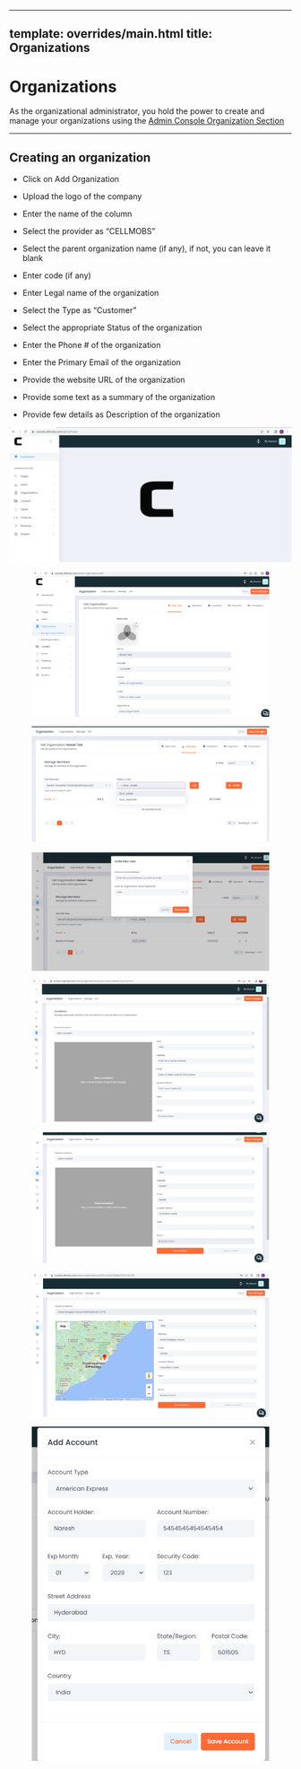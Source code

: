 
---
template: overrides/main.html
title: Organizations
---

# Organizations

As the organizational administrator, you hold the power to create and manage your organizations using the [Admin Console Organization Section](https://console.cellmobs.com/admin/organizations/list)
___
## Creating an organization
- Click on Add Organization 
- Upload the logo of the company 
- Enter the name of the column 
- Select the provider as “CELLMOBS”  
- Select the parent organization name (if any), if not, you can leave it blank 
- Enter code (if any) 
- Enter Legal name of the organization 
- Select the Type as “Customer” 
- Select the appropriate Status of the organization 
- Enter the Phone # of the organization 
- Enter the Primary Email of the organization 
- Provide the website URL of the organization 
- Provide some text as a summary of the organization 
- Provide few details as Description of the organization

    <figure markdown>
[![Admin Organizations 1]][Admin Organizations 1]
    </figure>
    <figure markdown>
[![Admin Organizations 2]][Admin Organizations 2]
    </figure>
    <figure markdown>
[![Admin Organizations 3]][Admin Organizations 3]
    </figure>
    <figure markdown>
[![Admin Organizations 4]][Admin Organizations 4]
    </figure>
    <figure markdown>
[![Admin Organizations 5]][Admin Organizations 5]
    </figure>
    <figure markdown>
[![Admin Organizations 6]][Admin Organizations 6]
    </figure>
    <figure markdown>
[![Admin Organizations 7]][Admin Organizations 7]
    </figure>
    <figure markdown>
[![Admin Organizations 8]][Admin Organizations 8]
    </figure>


[Admin Organizations 1]: ../assets/screenshots/admin/admin-organization-1.png
[Admin Organizations 2]: ../assets/screenshots/admin/admin-organization-2.png
[Admin Organizations 3]: ../assets/screenshots/admin/admin-organization-3.png
[Admin Organizations 4]: ../assets/screenshots/admin/admin-organization-4.png
[Admin Organizations 5]: ../assets/screenshots/admin/admin-organization-5.png
[Admin Organizations 6]: ../assets/screenshots/admin/admin-organization-6.png
[Admin Organizations 7]: ../assets/screenshots/admin/admin-organization-7.png
[Admin Organizations 8]: ../assets/screenshots/admin/admin-organization-8.png


